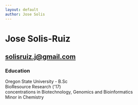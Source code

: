 ```yaml
---
layout: default
author: Jose Solis
---
```


# Jose Solis-Ruiz

## solisruiz.j@gmail.com

### Education

Oregon State University - B.Sc  
BioResource Research ('17)  
concentrations in Biotechnology, Genomics and Bioinformatics  
Minor in Chemistry  
